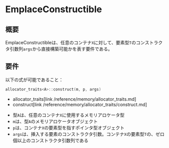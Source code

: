 # EmplaceConstructible

## 概要
EmplaceConstructibleは、任意のコンテナ`X`に対して、要素型`T`のコンストラクタ引数列`args`から直接構築可能かを表す要件である。


## 要件
以下の式が可能であること：

```cpp
allocator_traits<A>::construct(m, p, args)
```
* allocator_traits[link /reference/memory/allocator_traits.md]
* construct[link /reference/memory/allocator_traits/construct.md]

- 型`A`は、任意のコンテナ`X`に使用するメモリアロケータ型
- `m`は、型`A`のメモリアロケータオブジェクト
- `p`は、コンテナ`X`の要素型を指すポインタ型オブジェクト
- `args`は、挿入する要素のコンストラクタ引数。コンテナ`X`の要素型`T`の、ゼロ個以上のコンストラクタ引数列である

